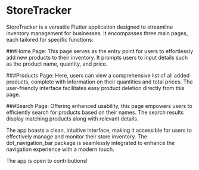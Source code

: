 # StoreTracker

StoreTracker is a versatile Flutter application designed to streamline inventory management for businesses. It encompasses three main pages, each tailored for specific functions:

###Home Page: This page serves as the entry point for users to effortlessly add new products to their inventory. It prompts users to input details such as the product name, quantity, and price.

###Products Page: Here, users can view a comprehensive list of all added products, complete with information on their quantities and total prices. The user-friendly interface facilitates easy product deletion directly from this page.

###Search Page: Offering enhanced usability, this page empowers users to efficiently search for products based on their names. The search results display matching products along with relevant details.

The app boasts a clean, intuitive interface, making it accessible for users to effectively manage and monitor their store inventory. The dot_navigation_bar package is seamlessly integrated to enhance the navigation experience with a modern touch.

The app is open to contributions!



